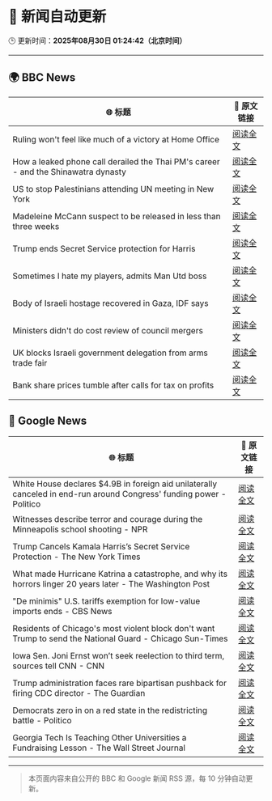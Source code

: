 # 🧠 新闻自动更新

🕒 更新时间：**2025年08月30日 01:24:42（北京时间）**

---

## 🌍 BBC News

| 🌐 标题 | 🔗 原文链接 |
|--------|-------------|
| Ruling won't feel like much of a victory at Home Office | [阅读全文](https://www.bbc.com/news/articles/c7vlpdqeg4qo?at_medium=RSS&at_campaign=rss) |
| How a leaked phone call derailed the Thai PM's career - and the Shinawatra dynasty | [阅读全文](https://www.bbc.com/news/articles/cdrkvy2pn87o?at_medium=RSS&at_campaign=rss) |
| US to stop Palestinians attending UN meeting in New York | [阅读全文](https://www.bbc.com/news/articles/cjdym32z9v7o?at_medium=RSS&at_campaign=rss) |
| Madeleine McCann suspect to be released in less than three weeks | [阅读全文](https://www.bbc.com/news/articles/c2063n085d1o?at_medium=RSS&at_campaign=rss) |
| Trump ends Secret Service protection for Harris | [阅读全文](https://www.bbc.com/news/articles/c04r073nxz5o?at_medium=RSS&at_campaign=rss) |
| Sometimes I hate my players, admits Man Utd boss | [阅读全文](https://www.bbc.com/sport/football/articles/ckgley33q3ro?at_medium=RSS&at_campaign=rss) |
| Body of Israeli hostage recovered in Gaza, IDF says | [阅读全文](https://www.bbc.com/news/articles/crlzyne9jl2o?at_medium=RSS&at_campaign=rss) |
| Ministers didn't do cost review of council mergers | [阅读全文](https://www.bbc.com/news/articles/cj9wxnlnrxdo?at_medium=RSS&at_campaign=rss) |
| UK blocks Israeli government delegation from arms trade fair | [阅读全文](https://www.bbc.com/news/articles/cvgpxwy2lkwo?at_medium=RSS&at_campaign=rss) |
| Bank share prices tumble after calls for tax on profits | [阅读全文](https://www.bbc.com/news/articles/cm2v3700pvqo?at_medium=RSS&at_campaign=rss) |

## 📰 Google News

| 🌐 标题 | 🔗 原文链接 |
|--------|-------------|
| White House declares $4.9B in foreign aid unilaterally canceled in end-run around Congress' funding power - Politico | [阅读全文](https://news.google.com/rss/articles/CBMi0AFBVV95cUxPcnRYTlI3WS1leEdHS2dNbldSSWtkQkJvOXAtQmhMcllXU1M2Qmo5U2FiNU1icDdIS29NdU9oZUJVTEN3ckRnRk10VWMtTDFacjR4SmFDejVzbmtxWUp2U0FSaE5qRmtwLTRzdUJtbU5INVJYOHNvRVdiMEc5bjA4TkNXekV6T19OVTZqeVlLOGJvcEk1YUNQazlFQmNrU3lWZnh1R2x3V25JY1YtNlFxeExGZ1R4VmdSUjNRb2pibjJoMUNaM2dpWDJHQUVPcVI4?oc=5) |
| Witnesses describe terror and courage during the Minneapolis school shooting - NPR | [阅读全文](https://news.google.com/rss/articles/CBMiowFBVV95cUxNeHpXbGZ6VjgwMnBYbVZHZTJHeWw0X0FXRnFuem5EUENIM20yR1RNbGhUYUFsaFNRSlRzX3h3RUNqdWg0Y0VWb0ZseGhITjlFNDZzaHJBU0RrcGhOaVhRUkFFZVR2bWFacTdEM2RxTHFkSHJsaFdFUTdSUzFjVzBXZGJ1bG9oVWlNNFJMLUZza1VuREdraUZZbXBNUzRhWnNZbVVZ?oc=5) |
| Trump Cancels Kamala Harris’s Secret Service Protection - The New York Times | [阅读全文](https://news.google.com/rss/articles/CBMihwFBVV95cUxNRjRDUXAwbDUzNmduWWdwaUZpeTgydkp0a2U2MFpfaWdSMWVLZTdzVXMxcUtDeE5BTkd6NWtVemt3c0NhamNWa3h5LUc3UXZfSW5UOWR2dVRHWW1uTUJGQ1VybU42S0xackhBcUhBLUg5NG16M1BfSjVGNXlEcnlCYW9kcDZHZjg?oc=5) |
| What made Hurricane Katrina a catastrophe, and why its horrors linger 20 years later - The Washington Post | [阅读全文](https://news.google.com/rss/articles/CBMigwFBVV95cUxQNHVwdGVuZEFZVHRuMm9FRnFLNHkwLTBwN1hEa2Y5TGdrTTZFbGFMSVJfSy1UcHlyakpOM2JKV2xwTnhseGhkRlJEblcxYXk4UHQzWXdnNEtJclowSEJqN1FPeWNVemFyeGhJa3lwS19ERXA5NTY2aU04bUlfTXIzS1lrUQ?oc=5) |
| "De minimis" U.S. tariffs exemption for low-value imports ends - CBS News | [阅读全文](https://news.google.com/rss/articles/CBMijAFBVV95cUxNNU1fZGNPQ2Y2QXhlYVoxUWVUVFhjQVJhVEFYRHA3XzV4MlVhN0xscXZUOG8xNWlORnJJczdlbGxaQnJLNm1ZRDhiNnZPeXNtME93MjBXcXROM2xxbWdDanFtT2JnRmJLUEJPN0kxQ2tfWFpEUXVPcUpkelVNLXlQUG9BWkRvRHZ0RzhnY9IBkgFBVV95cUxPMmVhM01GS2VDTWFIc0lHTDVhRUNFRy0zWFRtWFluOXpGazE4RWlnb3N2c2JZaGpTLTR4QUVqMEhyMHBHQy1Wem5QQ1dqOTByZGdXdmZKZTdseFhLRUZHemxsdnR0bFdtRFpyTTFHMkNzNGE4aGtWdVc1eWptTkpkOG9MM3ZnTDhfak9uNWg2YXFKZw?oc=5) |
| Residents of Chicago's most violent block don't want Trump to send the National Guard - Chicago Sun-Times | [阅读全文](https://news.google.com/rss/articles/CBMizwFBVV95cUxOdnFtSGJ6S0E2YlZ5YU5DYldxZi1tdEIxeVlEWENlRG5qaE44V3Vhck5MMFRZX0Z1Ym5vT282SHdHczdKeXpoSEdHaENqcEhYTldkTTY0RVA0WktvUk1GRzNXeFNVdFFMLS1idWlhdEVPODdqcVNjS0F2emNTZ2FwQW1YMVVyYVl2OTIxMTN2eDZJdFo2N3UyRXR6YmJzVVRybWpHZ1lMak5YYjFGU0g3ZDdjQWs5OE1IMjJGano4RFA4YmdpN0syaGJEb1dCY1k?oc=5) |
| Iowa Sen. Joni Ernst won’t seek reelection to third term, sources tell CNN - CNN | [阅读全文](https://news.google.com/rss/articles/CBMib0FVX3lxTE85cmUxenl0eHc5U1R3SFU5TlNtenhnZ3p3alRnVUM4T2FPUEVLZExzUkNBMkhtemRFT2pfdGxOUmNack5zMkRXS0MwVGlmTGlUVkN1Tld2RjlIMGhyVWJjNjY5NnlsSVVsTVZQc21Yaw?oc=5) |
| Trump administration faces rare bipartisan pushback for firing CDC director - The Guardian | [阅读全文](https://news.google.com/rss/articles/CBMikAFBVV95cUxQdC1yMTFkZDNicnZPSkhicUZGN0pQSGFfeE9KTG1WcW00djQzN0JZSDhyU0poNEJIZEdINmluQUV4VFVPeFVHRnJlVDZrS0FOLWM5N0RpV3lNSlp5VFk1T3NVSXI0bFZtYTcyYUNuY2x2b1ZPR0U0dU1KLThNajUyTWVoekktWTJtNXRPN09nOUU?oc=5) |
| Democrats zero in on a red state in the redistricting battle - Politico | [阅读全文](https://news.google.com/rss/articles/CBMimgFBVV95cUxORW44UnM5RThwSHVqc09fbUNoNW1xaVFfb2NXeDBXQ0Q5TGc2RmstTmo5NFp1cmVmdE9JWnBUR3NCQnZ3dlhHWE1uQk5hWlJGbXNJQUozV0U3VGpTYzcwWXpGTXBtYktLT0lEc1VGZDY0dnJNRFZZOWJyc3NvbXg4Y1lBdDZuTjZoR1hfNkRaWEduS2xJb0FUT3dB?oc=5) |
| Georgia Tech Is Teaching Other Universities a Fundraising Lesson - The Wall Street Journal | [阅读全文](https://news.google.com/rss/articles/CBMisAFBVV95cUxOMTJQczdUdElUbHlZSi1ZVEFWd0RqdVhKaWx4aGhRSFNibWhSa2NaR19xUlAwWE9ualdoYkFsei1xUkRpZUo0NnJrZTMtWnFEdzJ2ZGl6d1U5SmVCdVkteWhJaXRubWxMYU9QV1ZreFpYekRnemZkQzBXa0l3bGo0Y2pOUEFxbGJEZnNGQWxGbUxPRzctSlFDMk1NVGlRNUtWVkJpLWJlcUhFMFZCZk8teA?oc=5) |

---
> 本页面内容来自公开的 BBC 和 Google 新闻 RSS 源，每 10 分钟自动更新。